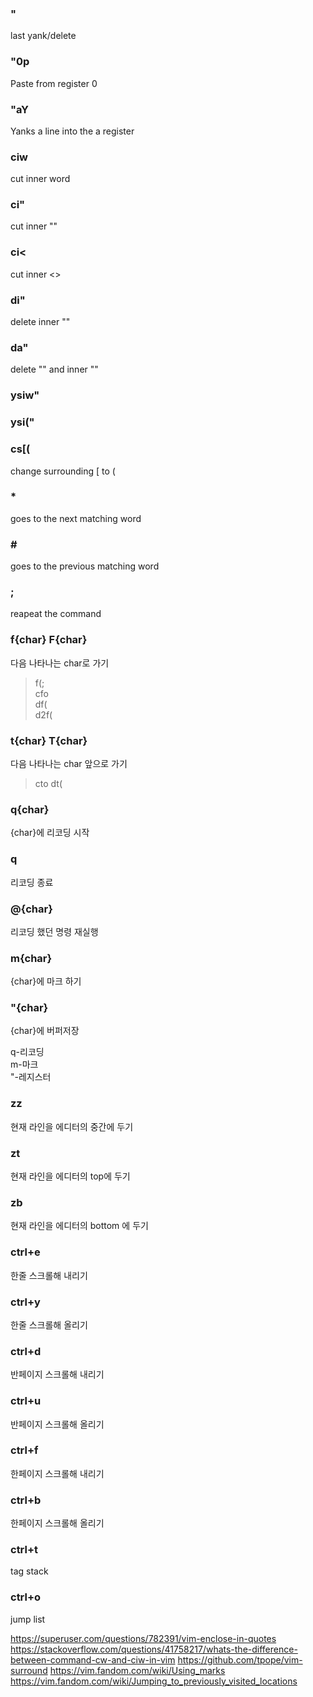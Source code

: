 ### "
last yank/delete
### "0p 
Paste from register 0
### "aY
Yanks a line into the a register
### ciw 
cut inner word
### ci" 
cut inner ""
### ci< 
cut inner <>
### di" 
delete inner ""
### da" 
delete "" and inner ""
### ysiw"
### ysi("
### cs[( 
change surrounding [ to (
### * 
goes to the next matching word
### \# 
goes to the previous matching word
### ;
reapeat the command
### f{char} F{char}
다음 나타나는 char로 가기
> f(;  
> cfo  
> df(  
> d2f(  
### t{char} T{char}
다음 나타나는 char 앞으로 가기
> cto
> dt(

### q{char}
{char}에 리코딩 시작
### q
리코딩 종료
### @{char}
리코딩 했던 명령 재실행

### m{char}
{char}에 마크 하기

### "{char}
{char}에 버퍼저장

q-리코딩  
m-마크  
"-레지스터  

### zz
현재 라인을 에디터의 중간에 두기
### zt
현재 라인을 에디터의 top에 두기
### zb
현재 라인을 에디터의 bottom 에 두기
### ctrl+e
한줄 스크롤해 내리기
### ctrl+y
한줄 스크롤해 올리기
### ctrl+d
반페이지 스크롤해 내리기
### ctrl+u
반페이지 스크롤해 올리기
### ctrl+f
한페이지 스크롤해 내리기
### ctrl+b
한페이지 스크롤해 올리기



### ctrl+t
tag stack
### ctrl+o
jump list

https://superuser.com/questions/782391/vim-enclose-in-quotes
https://stackoverflow.com/questions/41758217/whats-the-difference-between-command-cw-and-ciw-in-vim
https://github.com/tpope/vim-surround
https://vim.fandom.com/wiki/Using_marks 
https://vim.fandom.com/wiki/Jumping_to_previously_visited_locations
